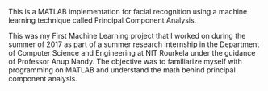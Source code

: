 This is a MATLAB implementation for facial recognition using a machine learning technique called Principal Component Analysis. 

This was my First Machine Learning project that I worked on during the summer of 2017 as part of a summer research internship in the Department of Computer Science and Engineering at NIT Rourkela under the guidance of Professor Anup Nandy. The objective was to familiarize myself with programming on MATLAB and understand the math behind principal component analysis.  
